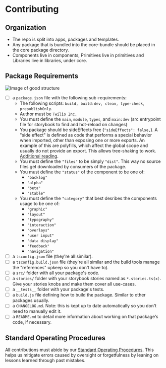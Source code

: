 # Contributing

## Organization

- The repo is split into apps, packages and templates.
- Any package that is bundled into the core-bundle should be placed in the core package directory.
- Components live in components, Primitives live in primitives and Libraries live in libraries, under core.

## Package Requirements

![Image of good structure](https://cdn.discordapp.com/attachments/293855810063302657/599371250925699072/unknown.png)

- [ ] a `package.json` file with the following sub-requirements:
  - The following scripts: `build, build:dev, clean, type-check, prepublishOnly`.
  - Author must be `Twilio Inc.`
  - You must define the `main`, `module`, `types`, and `main:dev` (src entrypoint file for storybook to find and hot-reload on changes)
  - You package should be sideEffects free (`"sideEffects": false,`). A "side effect" is defined as code that performs a special behavior when imported, other than exposing one or more exports. An example of this are polyfills, which affect the global scope and usually do not provide an export. This allows tree-shaking to work. [Additional reading](https://webpack.js.org/guides/tree-shaking/).
  - You must define the `"files"` to be simply `"dist"`. This way no source files get downloaded by consumers of the package.
  - You must define the `"status"` of the component to be one of:
    - `"backlog"`
    - `"alpha"`
    - `"beta"`
    - `"stable"`
  - You must define the `"category"` that best desribes the components usage to be one of:
    - `"graphic"`
    - `"layout"`
    - `"typography"`
    - `"interaction"`
    - `"overlays"`
    - `"user input"`
    - `"data display"`
    - `"feedback"`
    - `"navigation"`
- [ ] a `tsconfig.json` file (they're all similar).
- [ ] a `tsconfig.build.json` file (they're all similar and the build tools manage the "references" upkeep so you don't have to).
- [ ] a `src/` folder with all your package's code.
- [ ] a `stories/` folder with your storybook stories named as `*.stories.ts(x)`. Give your stories knobs and make them cover all use-cases.
- [ ] a `__tests__` folder with your package's tests.
- [ ] a `build.js` file defining how to build the package. Similar to other packages usually.
- [ ] a `CHANGELOG.md`. Note: this is kept up to date automatically so you don't need to manually edit it.
- [ ] a `README.md` to detail more information about working on that package's code, if necessary.

## Standard Operating Procedures

All contributions must abide by our [Standard Operating Procedures](https://github.com/twilio-labs/paste/blob/main/STANDARD_OPERATING_PROCEDURES.md). This helps us mitigate errors caused by oversight or forgetfulness by leaning on lessons learned through past mistakes.
